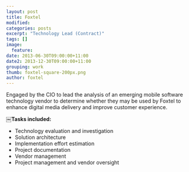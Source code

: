 ```yaml
---
layout: post
title: Foxtel
modified:
categories: posts
excerpt: "Technology Lead (Contract)"
tags: []
image:
  feature:
date: 2013-06-30T09:00:00+11:00
date2: 2013-12-30T09:00:00+11:00
grouping: work
thumb: foxtel-square-200px.png
author: foxtel
---
```



Engaged by the CIO to lead the analysis of an emerging mobile software technology vendor to determine whether they may be used by Foxtel to enhance digital media delivery and improve customer experience.

￼**Tasks included:**

- Technology evaluation and investigation
- Solution architecture
- Implementation effort estimation
- Project documentation
- Vendor management
- Project management and vendor oversight
